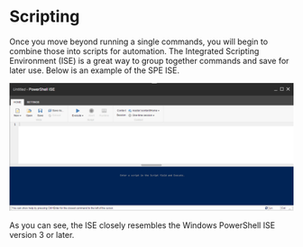 # Scripting

Once you move beyond running a single commands, you will begin to combine those into scripts for automation.
The Integrated Scripting Environment (ISE) is a great way to group together commands and save for later use. Below is an example of the SPE ISE.

![ISE](images/screenshots/ISE-empty.png)

As you can see, the ISE closely resembles the Windows PowerShell ISE version 3 or later.